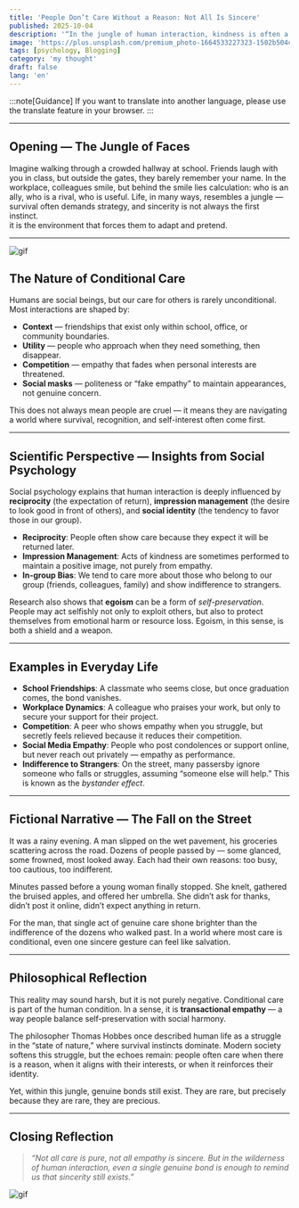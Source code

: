 ```yaml
---
title: 'People Don’t Care Without a Reason: Not All Is Sincere'
published: 2025-10-04
description: '“In the jungle of human interaction, kindness is often a mask, and empathy sometimes a currency.”'
image: 'https://plus.unsplash.com/premium_photo-1664533227323-1502b504cac4?w=600&auto=format&fit=crop&q=60&ixlib=rb-4.1.0&ixid=M3wxMjA3fDB8MHxzZWFyY2h8MTN8fGhlbHB8ZW58MHx8MHx8fDA%3D'
tags: [psychology, Blogging]
category: 'my thought'
draft: false 
lang: 'en'
---
```


:::note[Guidance]
If you want to translate into another language, please use the translate feature in your browser.
:::

---

## Opening — The Jungle of Faces

Imagine walking through a crowded hallway at school. Friends laugh with you in class, but outside the gates, they barely remember your name. In the workplace, colleagues smile, but behind the smile lies calculation: who is an ally, who is a rival, who is useful. Life, in many ways, resembles a jungle — survival often demands strategy, and sincerity is not always the first instinct.  
it is the environment that forces them to adapt and pretend.

---

![gif](https://media.tenor.com/Ti57glK3MBcAAAAM/anime.gif)

## The Nature of Conditional Care

Humans are social beings, but our care for others is rarely unconditional. Most interactions are shaped by:  
- **Context** — friendships that exist only within school, office, or community boundaries.  
- **Utility** — people who approach when they need something, then disappear.  
- **Competition** — empathy that fades when personal interests are threatened.  
- **Social masks** — politeness or “fake empathy” to maintain appearances, not genuine concern.  

This does not always mean people are cruel — it means they are navigating a world where survival, recognition, and self-interest often come first.

---

## Scientific Perspective — Insights from Social Psychology

Social psychology explains that human interaction is deeply influenced by **reciprocity** (the expectation of return), **impression management** (the desire to look good in front of others), and **social identity** (the tendency to favor those in our group).  

- **Reciprocity**: People often show care because they expect it will be returned later.  
- **Impression Management**: Acts of kindness are sometimes performed to maintain a positive image, not purely from empathy.  
- **In-group Bias**: We tend to care more about those who belong to our group (friends, colleagues, family) and show indifference to strangers.  

Research also shows that **egoism** can be a form of *self-preservation*. People may act selfishly not only to exploit others, but also to protect themselves from emotional harm or resource loss. Egoism, in this sense, is both a shield and a weapon.  

---

## Examples in Everyday Life

- **School Friendships**: A classmate who seems close, but once graduation comes, the bond vanishes.  
- **Workplace Dynamics**: A colleague who praises your work, but only to secure your support for their project.  
- **Competition**: A peer who shows empathy when you struggle, but secretly feels relieved because it reduces their competition.  
- **Social Media Empathy**: People who post condolences or support online, but never reach out privately — empathy as performance.  
- **Indifference to Strangers**: On the street, many passersby ignore someone who falls or struggles, assuming “someone else will help.” This is known as the *bystander effect*.  

---

## Fictional Narrative — The Fall on the Street

It was a rainy evening. A man slipped on the wet pavement, his groceries scattering across the road. Dozens of people passed by — some glanced, some frowned, most looked away. Each had their own reasons: too busy, too cautious, too indifferent.  

Minutes passed before a young woman finally stopped. She knelt, gathered the bruised apples, and offered her umbrella. She didn’t ask for thanks, didn’t post it online, didn’t expect anything in return.  

For the man, that single act of genuine care shone brighter than the indifference of the dozens who walked past. In a world where most care is conditional, even one sincere gesture can feel like salvation.  

---

## Philosophical Reflection

This reality may sound harsh, but it is not purely negative. Conditional care is part of the human condition. In a sense, it is **transactional empathy** — a way people balance self-preservation with social harmony.  

The philosopher Thomas Hobbes once described human life as a struggle in the “state of nature,” where survival instincts dominate. Modern society softens this struggle, but the echoes remain: people often care when there is a reason, when it aligns with their interests, or when it reinforces their identity.  

Yet, within this jungle, genuine bonds still exist. They are rare, but precisely because they are rare, they are precious.  

---

## Closing Reflection

> *“Not all care is pure, not all empathy is sincere. But in the wilderness of human interaction, even a single genuine bond is enough to remind us that sincerity still exists.”*

![gif](https://media.tenor.com/nDMtIN6EFw0AAAAM/anime-handclap.gif)
